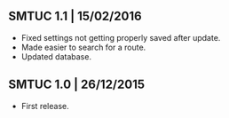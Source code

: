 ## SMTUC 1.1 | 15/02/2016
- Fixed settings not getting properly saved after update.
- Made easier to search for a route.
- Updated database.

## SMTUC 1.0 | 26/12/2015
- First release.
